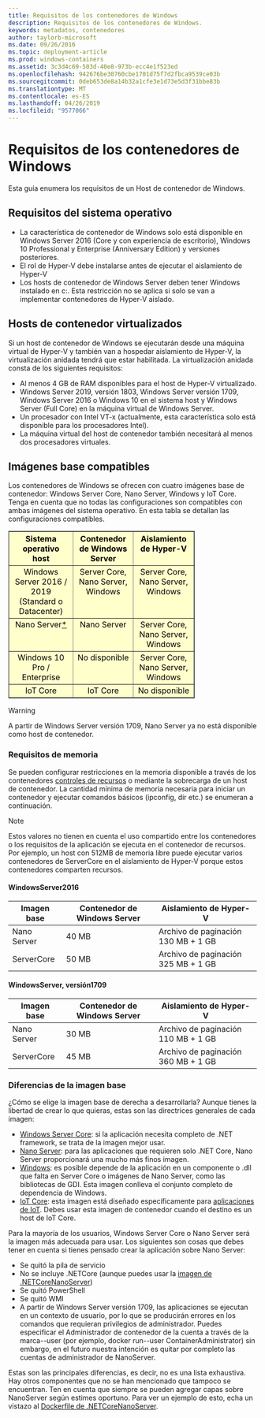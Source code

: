 ```yaml
---
title: Requisitos de los contenedores de Windows
description: Requisitos de los contenedores de Windows.
keywords: metadatos, contenedores
author: taylorb-microsoft
ms.date: 09/26/2016
ms.topic: deployment-article
ms.prod: windows-containers
ms.assetid: 3c3d4c69-503d-40e8-973b-ecc4e1f523ed
ms.openlocfilehash: 942676be30760cbe1701d75f7d2fbca9539ce03b
ms.sourcegitcommit: 0deb653de8a14b32a1cfe3e1d73e5d3f31bbe83b
ms.translationtype: MT
ms.contentlocale: es-ES
ms.lasthandoff: 04/26/2019
ms.locfileid: "9577066"
---
```

# <a name="windows-container-requirements"></a>Requisitos de los contenedores de Windows

Esta guía enumera los requisitos de un Host de contenedor de Windows.

## <a name="os-requirements"></a>Requisitos del sistema operativo

- La característica de contenedor de Windows solo está disponible en Windows Server 2016 (Core y con experiencia de escritorio), Windows 10 Professional y Enterprise (Anniversary Edition) y versiones posteriores.
- El rol de Hyper-V debe instalarse antes de ejecutar el aislamiento de Hyper-V
- Los hosts de contenedor de Windows Server deben tener Windows instalado en c:\. Esta restricción no se aplica si solo se van a implementar contenedores de Hyper-V aislado.

## <a name="virtualized-container-hosts"></a>Hosts de contenedor virtualizados

Si un host de contenedor de Windows se ejecutarán desde una máquina virtual de Hyper-V y también van a hospedar aislamiento de Hyper-V, la virtualización anidada tendrá que estar habilitada. La virtualización anidada consta de los siguientes requisitos:

- Al menos 4 GB de RAM disponibles para el host de Hyper-V virtualizado.
- Windows Server 2019, versión 1803, Windows Server versión 1709, Windows Server 2016 o Windows 10 en el sistema host y Windows Server (Full Core) en la máquina virtual de Windows Server.
- Un procesador con Intel VT-x (actualmente, esta característica solo está disponible para los procesadores Intel).
- La máquina virtual del host de contenedor también necesitará al menos dos procesadores virtuales.

## <a name="supported-base-images"></a>Imágenes base compatibles

Los contenedores de Windows se ofrecen con cuatro imágenes base de contenedor: Windows Server Core, Nano Server, Windows y IoT Core. Tenga en cuenta que no todas las configuraciones son compatibles con ambas imágenes del sistema operativo. En esta tabla se detallan las configuraciones compatibles.

<table border="1" style="background-color:FFFFCC;border-collapse:collapse;border:1px solid FFCC00;color:000000;width:75%" cellpadding="5" cellspacing="5">
<thead>
<tr valign="top">
<th><center>Sistema operativo host</center></th>
<th><center>Contenedor de Windows Server</center></th>
<th><center>Aislamiento de Hyper-V</center></th>
</tr>
</thead>
<tbody>
<tr valign="top">
<td><center>Windows Server 2016 / 2019 (Standard o Datacenter)</center></td>
<td><center>Server Core, Nano Server, Windows</center></td>
<td><center>Server Core, Nano Server, Windows</center></td>
</tr>
<tr valign="top">
<td><center>Nano Server<a href="#warn-1">*</a></center></td>
<td><center> Nano Server</center></td>
<td><center>Server Core, Nano Server, Windows</center></td>
</tr>
<tr valign="top">
<td><center>Windows 10 Pro / Enterprise</center></td>
<td><center>No disponible</center></td>
<td><center>Server Core, Nano Server, Windows</center></td>
</tr>
<tr valign="top">
<td><center>IoT Core</center></td>
<td><center>IoT Core</center></td>
<td><center>No disponible</center></td>
</tr>
</tbody>
</table>

> [!WARNING]  
> A partir de Windows Server versión 1709, Nano Server ya no está disponible como host de contenedor.

### <a name="memory-requirements"></a>Requisitos de memoria

Se pueden configurar restricciones en la memoria disponible a través de los contenedores [controles de recursos](https://docs.microsoft.com/en-us/virtualization/windowscontainers/manage-containers/resource-controls) o mediante la sobrecarga de un host de contenedor.  La cantidad mínima de memoria necesaria para iniciar un contenedor y ejecutar comandos básicos (ipconfig, dir etc.) se enumeran a continuación.

>[!NOTE]
>Estos valores no tienen en cuenta el uso compartido entre los contenedores o los requisitos de la aplicación se ejecuta en el contenedor de recursos.  Por ejemplo, un host con 512MB de memoria libre puede ejecutar varios contenedores de ServerCore en el aislamiento de Hyper-V porque estos contenedores comparten recursos.

#### <a name="windows-server-2016"></a>WindowsServer2016

| Imagen base  | Contenedor de Windows Server | Aislamiento de Hyper-V    |
| ----------- | ------------------------ | -------------------- |
| Nano Server | 40 MB                     | Archivo de paginación 130 MB + 1 GB |
| ServerCore | 50 MB                     | Archivo de paginación 325 MB + 1 GB |

#### <a name="windows-server-version-1709"></a>WindowsServer, versión1709

| Imagen base  | Contenedor de Windows Server | Aislamiento de Hyper-V    |
| ----------- | ------------------------ | -------------------- |
| Nano Server | 30 MB                     | Archivo de paginación 110 MB + 1 GB |
| ServerCore | 45 MB                     | Archivo de paginación 360 MB + 1 GB |

### <a name="base-image-differences"></a>Diferencias de la imagen base

¿Cómo se elige la imagen base de derecha a desarrollarla? Aunque tienes la libertad de crear lo que quieras, estas son las directrices generales de cada imagen:

- [Windows Server Core](https://hub.docker.com/_/microsoft-windows-servercore): si la aplicación necesita completo de .NET framework, se trata de la imagen mejor usar.
- [Nano Server](https://hub.docker.com/_/microsoft-windows-nanoserver): para las aplicaciones que requieren solo .NET Core, Nano Server proporcionará una mucho más finos imagen.
- [Windows](https://hub.docker.com/_/microsoft-windowsfamily-windows): es posible depende de la aplicación en un componente o .dll que falta en Server Core o imágenes de Nano Server, como las bibliotecas de GDI. Esta imagen conlleva el conjunto completo de dependencia de Windows.
- [IoT Core](https://hub.docker.com/_/microsoft-windows-iotcore): esta imagen está diseñado específicamente para [aplicaciones de IoT](https://developer.microsoft.com/en-us/windows/iot). Debes usar esta imagen de contenedor cuando el destino es un host de IoT Core.

Para la mayoría de los usuarios, Windows Server Core o Nano Server será la imagen más adecuada para usar. Los siguientes son cosas que debes tener en cuenta si tienes pensado crear la aplicación sobre Nano Server:

- Se quitó la pila de servicio
- No se incluye .NETCore (aunque puedes usar la [imagen de .NETCoreNanoServer](https://hub.docker.com/r/microsoft/dotnet/))
- Se quitó PowerShell
- Se quitó WMI
- A partir de Windows Server versión 1709, las aplicaciones se ejecutan en un contexto de usuario, por lo que se producirán errores en los comandos que requieran privilegios de administrador. Puedes especificar el Administrador de contenedor de la cuenta a través de la marca--user (por ejemplo, docker run--user ContainerAdministrator) sin embargo, en el futuro nuestra intención es quitar por completo las cuentas de administrador de NanoServer.

Estas son las principales diferencias, es decir, no es una lista exhaustiva. Hay otros componentes que no se han mencionado que tampoco se encuentran. Ten en cuenta que siempre se pueden agregar capas sobre NanoServer según estimes oportuno. Para ver un ejemplo de esto, echa un vistazo al [Dockerfile de .NETCoreNanoServer](https://github.com/dotnet/dotnet-docker/blob/master/2.1/sdk/nanoserver-1803/amd64/Dockerfile).